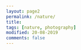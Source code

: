 ```yaml
---
layout: page2
permalink: /nature/
title: 
tags: [nature, photography]
modified: 20-08-2019
comments: false
---
```

